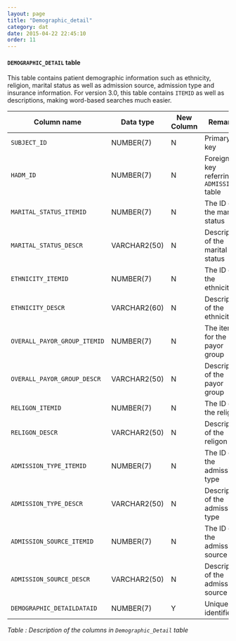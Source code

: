 ```yaml
---
layout: page
title: "Demographic_detail"
category: dat
date: 2015-04-22 22:45:10
order: 11
---
```


#### ```DEMOGRAPHIC_DETAIL``` table

This table contains patient demographic information such as ethnicity,
religion, marital status as well as admission source, admission type and
insurance information. For version 3.0, this table contains ```ITEMID``` as
well as descriptions, making word-based searches much easier.

Column name | Data type | New Column | Remarks
--- | --- | --- | ---
```SUBJECT_ID``` | NUMBER(7) | N | Primary key
```HADM_ID``` | NUMBER(7) | N | Foreign key referring to ```ADMISSIONS``` table
```MARITAL_STATUS_ITEMID``` | NUMBER(7) | N | The ID of the marital status
```MARITAL_STATUS_DESCR``` | VARCHAR2(50) | N | Description of the marital status
```ETHNICITY_ITEMID``` | NUMBER(7) | N | The ID of the ethnicity
```ETHNICITY_DESCR``` | VARCHAR2(60) | N | Description of the ethnicity
```OVERALL_PAYOR_GROUP_ITEMID``` | NUMBER(7) | N | The itemid for the payor group
```OVERALL_PAYOR_GROUP_DESCR``` | VARCHAR2(50) | N | Description of the payor group
```RELIGON_ITEMID``` | NUMBER(7) | N | The ID of the religon
```RELIGON_DESCR``` | VARCHAR2(50) | N | Description of the religon
```ADMISSION_TYPE_ITEMID``` | NUMBER(7) | N | The ID of the admission type
```ADMISSION_TYPE_DESCR``` | VARCHAR2(50) | N | Description of the admission type
```ADMISSION_SOURCE_ITEMID``` | NUMBER(7) | N | The ID of the admission source
```ADMISSION_SOURCE_DESCR``` | VARCHAR2(50) | N | Description of the admission source
```DEMOGRAPHIC_DETAILDATAID``` | NUMBER(7) | Y | Unique row identifier

*Table : Description of the columns in ```Demographic_Detail``` table*


